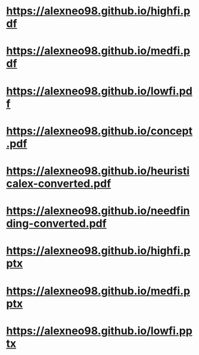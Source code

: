 # https://alexneo98.github.io/highfi.pdf
# https://alexneo98.github.io/medfi.pdf
# https://alexneo98.github.io/lowfi.pdf
# https://alexneo98.github.io/concept.pdf
# https://alexneo98.github.io/heuristicalex-converted.pdf
# https://alexneo98.github.io/needfinding-converted.pdf

# https://alexneo98.github.io/highfi.pptx
# https://alexneo98.github.io/medfi.pptx
# https://alexneo98.github.io/lowfi.pptx


